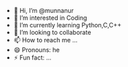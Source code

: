 - 👋 Hi, I’m @munnanur
- 👀 I’m interested in Coding
- 🌱 I’m currently learning Python,C,C++
- 💞️ I’m looking to collaborate 
- 📫 How to reach me ...
- 😄 Pronouns: he
- ⚡ Fun fact: ...

<!---
munnanur/munnanur is a ✨ special ✨ repository because its `README.md` (this file) appears on your GitHub profile.
You can click the Preview link to take a look at your changes.
--->
